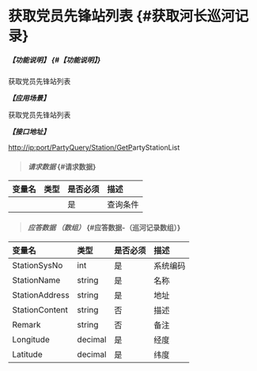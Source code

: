 # 获取党员先锋站列表 {#获取河长巡河记录}

##### _【功能说明】_ {#【功能说明】}

获取党员先锋站列表

_**【应用场景】**_

获取党员先锋站列表

_**【接口地址】**_

[http://ip:port/PartyQuery/Station/GetP](http://ip:port/HMQuery/PatrolRiver/GetPatrolRivers)artyStationList

> #### _请求数据_ {#请求数据}

| 变量名 | 类型 | 是否必须 | 描述 |
| :--- | :--- | :--- | :--- |
|  |  | 是 | 查询条件 |

> #### _应答数据 （数组）_ {#应答数据-（巡河记录数组）}

| 变量名 | 类型 | 是否必须 | 描述 |
| :--- | :--- | :--- | :--- |
| StationSysNo | int | 是 | 系统编码 |
| StationName | string | 是 | 名称 |
| StationAddress | string | 是 | 地址 |
| StationContent | string | 否 | 描述 |
| Remark | string | 否 | 备注 |
| Longitude | decimal | 是 | 经度 |
| Latitude | decimal | 是 | 纬度 |



